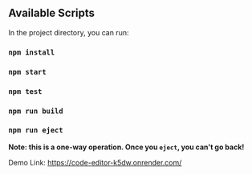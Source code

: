 ## Available Scripts

In the project directory, you can run:

### `npm install`

### `npm start`

### `npm test`

### `npm run build`

### `npm run eject`

**Note: this is a one-way operation. Once you `eject`, you can't go back!**

Demo Link: https://code-editor-k5dw.onrender.com/
